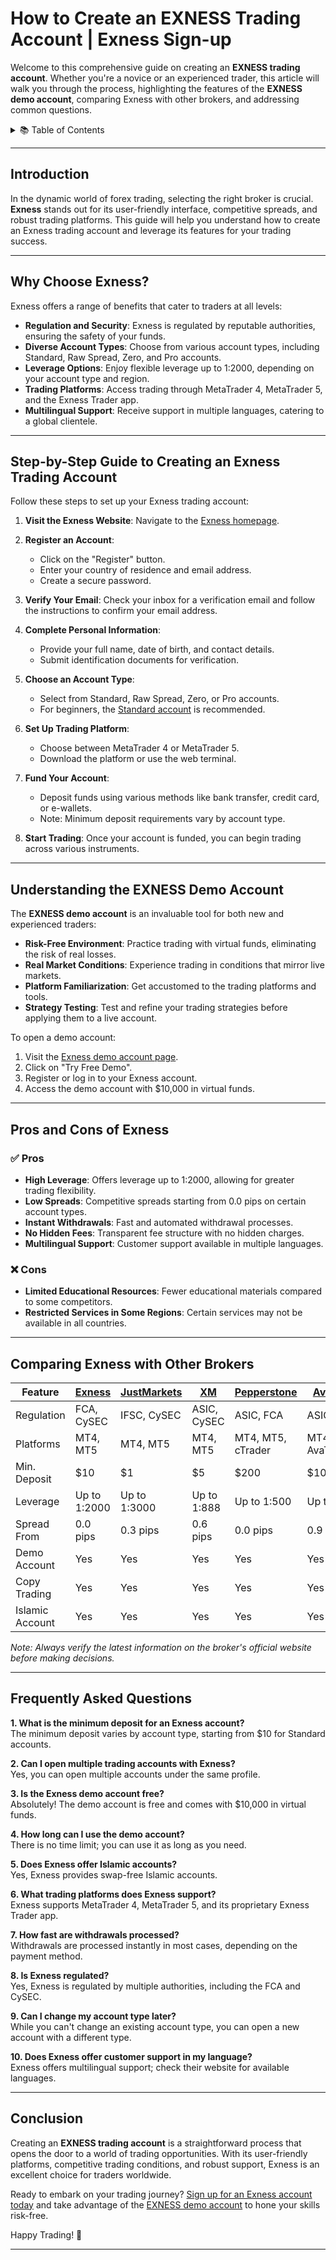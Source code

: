 # How to Create an EXNESS Trading Account | Exness Sign-up

Welcome to this comprehensive guide on creating an **EXNESS trading account**. Whether you're a novice or an experienced trader, this article will walk you through the process, highlighting the features of the **EXNESS demo account**, comparing Exness with other brokers, and addressing common questions.

<details>
<summary>📚 Table of Contents</summary>

- [Introduction](#introduction)
- [Why Choose Exness?](#why-choose-exness)
- [Step-by-Step Guide to Creating an Exness Trading Account](#step-by-step-guide-to-creating-an-exness-trading-account)
- [Understanding the EXNESS Demo Account](#understanding-the-exness-demo-account)
- [Pros and Cons of Exness](#pros-and-cons-of-exness)
- [Comparing Exness with Other Brokers](#comparing-exness-with-other-brokers)
- [Frequently Asked Questions](#frequently-asked-questions)
- [Conclusion](#conclusion)

</details>

---

## Introduction

In the dynamic world of forex trading, selecting the right broker is crucial. **Exness** stands out for its user-friendly interface, competitive spreads, and robust trading platforms. This guide will help you understand how to create an Exness trading account and leverage its features for your trading success.

---

## Why Choose Exness?

Exness offers a range of benefits that cater to traders at all levels:

- **Regulation and Security**: Exness is regulated by reputable authorities, ensuring the safety of your funds.
- **Diverse Account Types**: Choose from various account types, including Standard, Raw Spread, Zero, and Pro accounts.
- **Leverage Options**: Enjoy flexible leverage up to 1:2000, depending on your account type and region.
- **Trading Platforms**: Access trading through MetaTrader 4, MetaTrader 5, and the Exness Trader app.
- **Multilingual Support**: Receive support in multiple languages, catering to a global clientele.

---

## Step-by-Step Guide to Creating an Exness Trading Account

Follow these steps to set up your Exness trading account:

1. **Visit the Exness Website**: Navigate to the [Exness homepage](https://one.exnesstrack.org/a/english23).

2. **Register an Account**:
   - Click on the "Register" button.
   - Enter your country of residence and email address.
   - Create a secure password.

3. **Verify Your Email**: Check your inbox for a verification email and follow the instructions to confirm your email address.

4. **Complete Personal Information**:
   - Provide your full name, date of birth, and contact details.
   - Submit identification documents for verification.

5. **Choose an Account Type**:
   - Select from Standard, Raw Spread, Zero, or Pro accounts.
   - For beginners, the [Standard account](https://one.exnesstrack.org/boarding/sign-up/a/english23) is recommended.

6. **Set Up Trading Platform**:
   - Choose between MetaTrader 4 or MetaTrader 5.
   - Download the platform or use the web terminal.

7. **Fund Your Account**:
   - Deposit funds using various methods like bank transfer, credit card, or e-wallets.
   - Note: Minimum deposit requirements vary by account type.

8. **Start Trading**: Once your account is funded, you can begin trading across various instruments.

---

## Understanding the EXNESS Demo Account

The **EXNESS demo account** is an invaluable tool for both new and experienced traders:

- **Risk-Free Environment**: Practice trading with virtual funds, eliminating the risk of real losses.
- **Real Market Conditions**: Experience trading in conditions that mirror live markets.
- **Platform Familiarization**: Get accustomed to the trading platforms and tools.
- **Strategy Testing**: Test and refine your trading strategies before applying them to a live account.

To open a demo account:

1. Visit the [Exness demo account page](https://one.exnesstrack.org/boarding/sign-up/a/english23).
2. Click on "Try Free Demo".
3. Register or log in to your Exness account.
4. Access the demo account with $10,000 in virtual funds.

---

## Pros and Cons of Exness

### ✅ Pros

- **High Leverage**: Offers leverage up to 1:2000, allowing for greater trading flexibility.
- **Low Spreads**: Competitive spreads starting from 0.0 pips on certain account types.
- **Instant Withdrawals**: Fast and automated withdrawal processes.
- **No Hidden Fees**: Transparent fee structure with no hidden charges.
- **Multilingual Support**: Customer support available in multiple languages.

### ❌ Cons

- **Limited Educational Resources**: Fewer educational materials compared to some competitors.
- **Restricted Services in Some Regions**: Certain services may not be available in all countries.

---

## Comparing Exness with Other Brokers

| Feature             | [Exness](https://one.exnesstrack.org/a/english23) | [JustMarkets](https://one.justmarkets.link/a/79iqw0j6nj) | [XM](https://clicks.pipaffiliates.com/c?c=589901&l=en&p=0) | [Pepperstone](https://trk.pepperstonepartners.com/aff_c?offer_id=367&aff_id=33954) | [AvaTrade](https://www.avatrade.com?versionId=10301&tag=194438) |
|---------------------|----------------|----------------|----------------|----------------|----------------|
| Regulation          | FCA, CySEC     | IFSC, CySEC    | ASIC, CySEC    | ASIC, FCA      | ASIC, FSA      |
| Platforms           | MT4, MT5       | MT4, MT5       | MT4, MT5       | MT4, MT5, cTrader | MT4, MT5, AvaTradeGo |
| Min. Deposit        | $10            | $1             | $5             | $200           | $100           |
| Leverage            | Up to 1:2000   | Up to 1:3000   | Up to 1:888    | Up to 1:500    | Up to 1:400    |
| Spread From         | 0.0 pips       | 0.3 pips       | 0.6 pips       | 0.0 pips       | 0.9 pips       |
| Demo Account        | Yes            | Yes            | Yes            | Yes            | Yes            |
| Copy Trading        | Yes            | Yes            | Yes            | Yes            | Yes            |
| Islamic Account     | Yes            | Yes            | Yes            | Yes            | Yes            |

*Note: Always verify the latest information on the broker's official website before making decisions.*

---

## Frequently Asked Questions

**1. What is the minimum deposit for an Exness account?**  
The minimum deposit varies by account type, starting from $10 for Standard accounts.

**2. Can I open multiple trading accounts with Exness?**  
Yes, you can open multiple accounts under the same profile.

**3. Is the Exness demo account free?**  
Absolutely! The demo account is free and comes with $10,000 in virtual funds.

**4. How long can I use the demo account?**  
There is no time limit; you can use it as long as you need.

**5. Does Exness offer Islamic accounts?**  
Yes, Exness provides swap-free Islamic accounts.

**6. What trading platforms does Exness support?**  
Exness supports MetaTrader 4, MetaTrader 5, and its proprietary Exness Trader app.

**7. How fast are withdrawals processed?**  
Withdrawals are processed instantly in most cases, depending on the payment method.

**8. Is Exness regulated?**  
Yes, Exness is regulated by multiple authorities, including the FCA and CySEC.

**9. Can I change my account type later?**  
While you can't change an existing account type, you can open a new account with a different type.

**10. Does Exness offer customer support in my language?**  
Exness offers multilingual support; check their website for available languages.

---

## Conclusion

Creating an **EXNESS trading account** is a straightforward process that opens the door to a world of trading opportunities. With its user-friendly platforms, competitive trading conditions, and robust support, Exness is an excellent choice for traders worldwide.

Ready to embark on your trading journey? [Sign up for an Exness account today](https://one.exnesstrack.org/boarding/sign-up/a/english23) and take advantage of the [EXNESS demo account](https://one.exnesstrack.org/boarding/sign-up/a/english23) to hone your skills risk-free.

Happy Trading! 🚀

---
